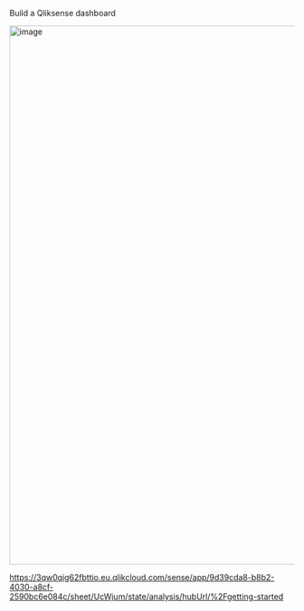 Build a Qliksense dashboard


<img width="954" alt="image" src="https://github.com/YANHONGLU/Order-Summary-Qlik-Dashboard/assets/74843963/24da11ee-5992-446a-a961-42fb4a57e0c6">

https://3qw0qig62fbttio.eu.qlikcloud.com/sense/app/9d39cda8-b8b2-4030-a8cf-2590bc6e084c/sheet/UcWjum/state/analysis/hubUrl/%2Fgetting-started
